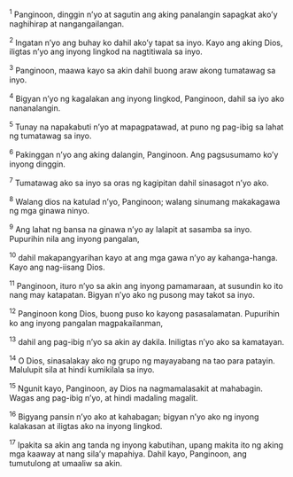 <sup>1</sup>
Panginoon, dinggin nʼyo at sagutin ang aking panalangin sapagkat akoʼy naghihirap at nangangailangan. 

<sup>2</sup>
Ingatan nʼyo ang buhay ko dahil akoʼy tapat sa inyo. Kayo ang aking Dios, iligtas nʼyo ang inyong lingkod na nagtitiwala sa inyo. 

<sup>3</sup>
Panginoon, maawa kayo sa akin dahil buong araw akong tumatawag sa inyo. 

<sup>4</sup>
Bigyan nʼyo ng kagalakan ang inyong lingkod, Panginoon, dahil sa iyo ako nananalangin. 

<sup>5</sup>
Tunay na napakabuti nʼyo at mapagpatawad, at puno ng pag-ibig sa lahat ng tumatawag sa inyo. 

<sup>6</sup>
Pakinggan nʼyo ang aking dalangin, Panginoon. Ang pagsusumamo koʼy inyong dinggin. 

<sup>7</sup>
Tumatawag ako sa inyo sa oras ng kagipitan dahil sinasagot nʼyo ako. 

<sup>8</sup>
Walang dios na katulad nʼyo, Panginoon; walang sinumang makakagawa ng mga ginawa ninyo. 

<sup>9</sup>
Ang lahat ng bansa na ginawa nʼyo ay lalapit at sasamba sa inyo. Pupurihin nila ang inyong pangalan, 

<sup>10</sup>
dahil makapangyarihan kayo at ang mga gawa nʼyo ay kahanga-hanga. Kayo ang nag-iisang Dios. 

<sup>11</sup>
Panginoon, ituro nʼyo sa akin ang inyong pamamaraan, at susundin ko ito nang may katapatan. Bigyan nʼyo ako ng pusong may takot sa inyo. 

<sup>12</sup>
Panginoon kong Dios, buong puso ko kayong pasasalamatan. Pupurihin ko ang inyong pangalan magpakailanman, 

<sup>13</sup>
dahil ang pag-ibig nʼyo sa akin ay dakila. Iniligtas nʼyo ako sa kamatayan. 

<sup>14</sup>
O Dios, sinasalakay ako ng grupo ng mayayabang na tao para patayin. Malulupit sila at hindi kumikilala sa inyo. 

<sup>15</sup>
Ngunit kayo, Panginoon, ay Dios na nagmamalasakit at mahabagin. Wagas ang pag-ibig nʼyo, at hindi madaling magalit. 

<sup>16</sup>
Bigyang pansin nʼyo ako at kahabagan; bigyan nʼyo ako ng inyong kalakasan at iligtas ako na inyong lingkod. 

<sup>17</sup>
Ipakita sa akin ang tanda ng inyong kabutihan, upang makita ito ng aking mga kaaway at nang silaʼy mapahiya. Dahil kayo, Panginoon, ang tumutulong at umaaliw sa akin.